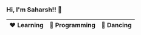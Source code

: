 ### Hi, I'm Saharsh!! 👋

|:heart: Learning | :blue_heart: Programming | :yellow_heart: Dancing|
|:---:|:---:|:---:|
